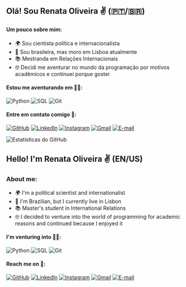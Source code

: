 ## Olá! Sou Renata Oliveira ✌️ (🇵🇹/🇧🇷)


#### Um pouco sobre mim:
- 🌍 Sou cientista política e internacionalista
- 📍 Sou brasileira, mas moro em Lisboa atualmente
- 📚 Mestranda em Relações Internacionais 
- 🤓 Decidi me aventurar no mundo da programação por motivos acadêmicos e continuei porque gostei

#### Estou me aventurando em 👩‍💻:
![Python](https://img.shields.io/badge/python-001f3f?style=for-the-badge&logo=python&logoColor=ffdd54)
![SQL](https://img.shields.io/badge/sql-ADD8E6?style=for-the-badge)
![Git](https://img.shields.io/badge/GIT-001f3f?style=for-the-badge&logo=git&logoColor=white)

#### Entre em contato comigo 🛜:
[![GitHub](https://img.shields.io/badge/GitHub-ADD8E6?style=for-the-badge&logo=github&logoColor=white)](https://github.com/RenataOliveirags)
[![LinkedIn](https://img.shields.io/badge/LinkedIn-001f3f?style=for-the-badge&logo=linkedin&logoColor=white)](https://www.linkedin.com/in/SEUUSERNAME/)
[![Instagram](https://img.shields.io/badge/-Instagram-ADD8E6?style=for-the-badge&logo=instagram&logoColor=white)](https://www.instagram.com/renataoliveirags_/)
[![Gmail](https://img.shields.io/badge/Gmail-001f3f?style=for-the-badge&logo=gmail&logoColor=white)](mailto:renatabogs@gmail.com.)
[![E-mail](https://img.shields.io/badge/-Email-ADD8E6?style=for-the-badge&logo=microsoft-outlook&logoColor=007BFF)](mailto:renata.b.oliviera@hotmail.com.br)


![Estatísticas do GitHub](https://github-readme-stats.vercel.app/api?username=RenataOliveirags&theme=catppuccin_latte_icons=true)


## Hello! I'm Renata Oliveira ✌️ (EN/US)

### About me:
- 🌍 I'm a political scientist and internationalist
- 📍 I'm Brazilian, but I currently live in Lisbon
- 📚 Master's student in International Relations 
- 🤓 I decided to venture into the world of programming for academic reasons and continued because I enjoyed it

#### I'm venturing into 👩‍💻:
![Python](https://img.shields.io/badge/python-001f3f?style=for-the-badge&logo=python&logoColor=ffdd54)
![SQL](https://img.shields.io/badge/sql-ADD8E6?style=for-the-badge)
![Git](https://img.shields.io/badge/GIT-001f3f?style=for-the-badge&logo=git&logoColor=white)

#### Reach me on 🛜:
[![GitHub](https://img.shields.io/badge/GitHub-ADD8E6?style=for-the-badge&logo=github&logoColor=white)](https://github.com/RenataOliveirags)
[![LinkedIn](https://img.shields.io/badge/LinkedIn-001f3f?style=for-the-badge&logo=linkedin&logoColor=white)](https://www.linkedin.com/in/renataoliveirags/)
[![Instagram](https://img.shields.io/badge/-Instagram-ADD8E6?style=for-the-badge&logo=instagram&logoColor=white)](https://www.instagram.com/renataoliveirags_/)
[![Gmail](https://img.shields.io/badge/Gmail-001f3f?style=for-the-badge&logo=gmail&logoColor=white)](mailto:renatabogs@gmail.com.)
[![E-mail](https://img.shields.io/badge/-Email-ADD8E6?style=for-the-badge&logo=microsoft-outlook&logoColor=007BFF)](mailto:renata.b.oliviera@hotmail.com.br)
